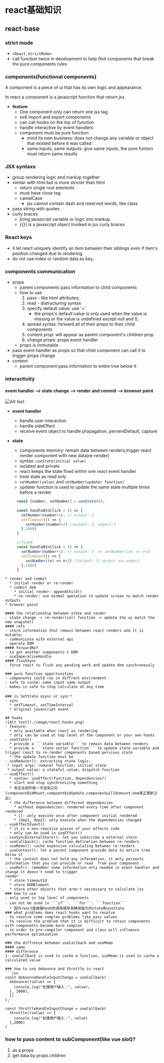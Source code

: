 # react基础知识
## react-base

### strict mode
- ```<React.StrictMode>```
- call function twice in development to help find components that break the pure components rules  

### components(functional components)
A component is a piece of ui that has its own logic and appearance.

In react a component is a javascript function that return jsx. 
- **feature**
  * One component only can return one jsx tag.
  * es6 import and export components
  * can call hooks on the top of function 
  * handle interactive by event handlers
  * component must be pure function
    * mind its own business: does not change any variable or object that existed before it was called
    * same inputs, same outputs: give same inputs, the pure funtion must return same results

### JSX syntaxs
  - group rendering logic and markup together
  - similar with html but is more stricter than html
    * return single root elements
    * must have close tag
    * camelCase
      * jsx cannot contain dash and reserved words, like class
  - pass string with quotes    
  - curly braces 
    * bring javascript variable or logic into markup
    * {{}} is a javascript object trunked in jsx curly braces

### React keys
  - it let react uniquely identify an item between their siblings even if item's position changed due to rendering
  - do not use index or random data as key;

### components communication
  - props
    * parent components pass information to child components
    * how to use
      1. pass - like html attributes; 
      2. read - distructuring syntax
      3. specify default value: use '='
          * the props's default value is only used when the value is missing or the value is undefined except null and 0;
      4. spread syntax: forward all of their props to their child components
      5. content prop: will appear as parent component's children prop
      6. change props: props event handler
    * props is immutable
  - pass event handler as props so that child component can call it to trigger props change
  - context
    * parent component pass information to entire tree below it 

### interactivity
  #### event handler --> state change --> render and commit --> browser paint
  ![Alt text](./image/react-render.png)

  * **event handler**
    * handle user interaction
    * handle sideEffect
    * receive event object to handle propagation, perventDefault, capture
  * **state**
    * components memory: remain data between renders;trigger react render component with new data(re-render)
    * syntax: ```useState(initial value)```
    * isolated and private
    * react keeps the state fixed within one react event handler
    * treat state as read only
    * ```setNumber(value)``` and ```setNumber(updater function)```
    * updater function is used to update the same state multiple times before a render

    ```jsx
      const [number, setNumber] = useState(0);
      
      const handleBtnClick = () => {
        setNumber(number+1); // output: 1
        setTimeout(() => {
          setNumber(number+2) //output: 2, expect:3
        },1000)
      }

      //fixed
      const handleBtnClick = () => {
        setNumber(number+1); // output: 1  or setNumber((n) => n+2)
        setTimeout(() => {
          setNumber((n) => n+2) //output: 3; output === expect
        },1000)
      }
  ```
  * render and commit 
    * initial render or re-render
    * commit dom 
      * initial render: appendChild()
      * re-render: use minmal operation to update screen to match render outputs
  * browser paint

#### the relationship between state and render
  - state change -> re-render(call function -> update the ui match the new snapshot)   
#### refs
  - store information that remain between react renders and it is mutable;
  - communicate with external api
  - operate DOM  
#### forwardRef
  - to get another components's DOM
  - useImperativeHandle
#### flushSync  
  - force react to flush any pending work and update dom synchronously

### pure function opportunities
  - components could run in diffrent environment
  - safe to cache: same input same output
  - makes is safe to stop calculate at any time

### is SetState async or sync？
  - sync
    * setTimeout, setTimeInterval
    * original javascript event

## hooks
 ![Alt text](./image/react-hooks.png) 
  - feature:
    * only available when react in rendering
    * only can be used at top level of the component or your own hooks
  - useState()
    * provide a ```state variable``` to remain data between renders
    * provide a ```state setter function``` to update state variable and trigger react to re-render components based pervious state
    * the update function must be 
  - useReducer(): extracting state logic;
   * input args: reducer function; initial state
   * output value: a stateful value; dispatch function  
  - useEffect()
    * syntax: useEffect(function, dependencies?)
    * start and stop synchronizing something
    * 发生在组件每一次渲染之后(componentDidMount,compoentDidUpdate,componentwillUnmount,dom真正更新之后)
    * the difference between different dependencies
      * without dependencies: rendered every time after component rendered
      * []: only execute once after component initial rendered
      * [dep1, dep2]: only execute when the dependencies changed
  - useEffectEvent()
    * it is a non-reactive pieces of your effects code
    * only can be used in useEffect()  
  - useSyncExternalStore(): let you subscribe a external store 
  - useCallback(): cache function defination between re-renders
  - useMemo(): cache expensive calculating between re-renders
  - useContext(): let a parent component provide data to entire tree below it
    * the context does not hold any information, it only persents information that you can provide or read  from your component
  - useRef(): remember some information only needed in event handler and change it doesn't need to trigger 
  render
    * store timeoutId
    * store DOMElement
    * store other objects that aren't neccessary to calculate jsx
### how to use
  - only used in top level of components
  - can not be used in ```if```、```for```、```function```
    * 因为react是根据hook的调用顺序来确保每次的state和useState
### what problems does react hooks want to resolve
  - to resolve some complex problems like pass values
  - to resolve the problem that it is difficult to retain components with components become more complex
  - in order to pre-compiler component and class will influence performance optimization

### the diffrence between useCallback and useMemo
#### same
#### difference
  1. useCallback is used to cache a function, useMemo is used to cache a calculated value

### how to use debounce and throttle in react
```jsx
  const debounceHandleInputChange = useCallback(
    debounce((value) => {
      console.log("处理用户输入：", value);
    }, 2000),
    []
  );

  const throttleHandleInputChange = useCallback(
    throttle((value) => {
      console.log("处理用户输入：", value)
    },2000)
  )
```

### how to pass content to subComponent(like vue slot)?
1. as a props
2. get data by props.children
